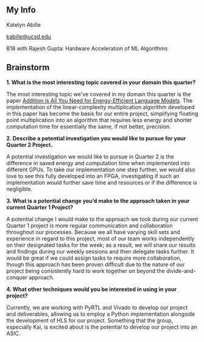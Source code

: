 ## My Info
Katelyn Abille

kabille@ucsd.edu

B18 with Rajesh Gupta: Hardware Acceleration of ML Algorithms

## Brainstorm
**1. What is the most interesting topic covered in your domain this quarter?**

The most interesting topic we've covered in my domain this quarter is the paper [Addition is All You Need for Energy-Efficient Language Models](https://arxiv.org/html/2410.00907).
The implementation of the linear-complexity multiplication algorithm developed in this paper has become the basis for our entire project, simplifying floating point multiplication into an algorithm
that requires less energy and shorter computation time for essentially the same, if not better, precision. 

**2. Describe a potential investigation you would like to pursue for your Quarter 2 Project.**

A potential investigation we would like to pursue in Quarter 2 is the difference in saved energy and computation time when implemented into different GPUs. To take our implementation one step further,
we would also love to see this fully developed into an FPGA, investigating if such an implementation would further save time and resources or if the difference is negligible.

**3. What is a potential change you’d make to the approach taken in your current Quarter 1 Project?**

A potential change I would make to the approach we took during our current Quarter 1 project is more regular communication and collaboration throughout our processes. Because we all have varying skill sets and experience
in regard to this project, most of our team works independently on their designated tasks for the week; as a result, we will share our results and findings during our weekly sessions and then delegate tasks further.
It would be great if we could assign tasks to require more collaboration, though this approach has been proven difficult due to the nature of our project being consistently hard to work together on beyond the divide-and-conquer approach.

**4. What other techniques would you be interested in using in your project?**

Currently, we are working with PyRTL and Vivado to develop our project and deliverables, allowing us to employ a Python implementation alongside the development of HLS for our project.
Something that the group, especially Kai, is excited about is the potential to develop our project into an ASIC.
